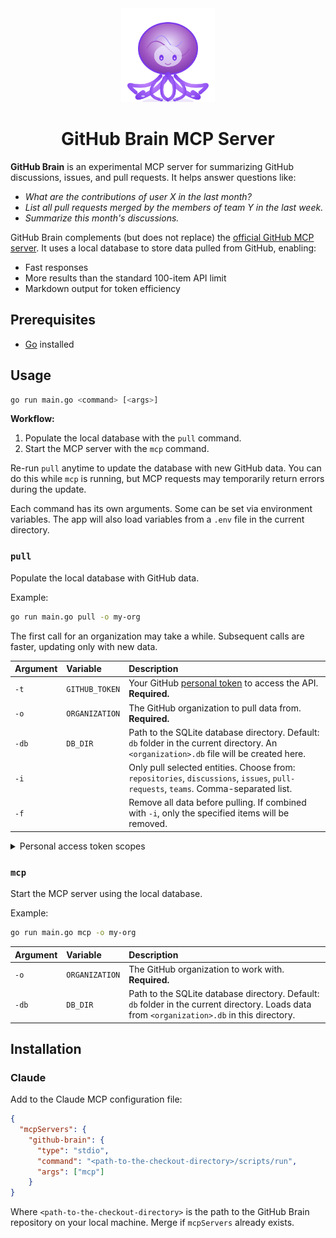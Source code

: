 <div align="center">
  <img src="logo.svg" alt="GitHub Brain Logo" width="150" height="150">
  <h1>GitHub Brain MCP Server</h1>
</div>

**GitHub Brain** is an experimental MCP server for summarizing GitHub discussions, issues, and pull requests. It helps answer questions like:

- _What are the contributions of user X in the last month?_
- _List all pull requests merged by the members of team Y in the last week._
- _Summarize this month's discussions._

GitHub Brain complements (but does not replace) the [official GitHub MCP server](https://github.com/github/github-mcp-server). It uses a local database to store data pulled from GitHub, enabling:

- Fast responses
- More results than the standard 100-item API limit
- Markdown output for token efficiency

## Prerequisites

- [Go](https://go.dev/doc/install) installed

## Usage

```sh
go run main.go <command> [<args>]
```

**Workflow:**

1. Populate the local database with the `pull` command.
2. Start the MCP server with the `mcp` command.

Re-run `pull` anytime to update the database with new GitHub data. You can do this while `mcp` is running, but MCP requests may temporarily return errors during the update.

Each command has its own arguments. Some can be set via environment variables. The app will also load variables from a `.env` file in the current directory.

### `pull`

Populate the local database with GitHub data.

Example:

```sh
go run main.go pull -o my-org
```

The first call for an organization may take a while. Subsequent calls are faster, updating only with new data.

| Argument | Variable       | Description                                                                                                                             |
| :------- | :------------- | :-------------------------------------------------------------------------------------------------------------------------------------- |
| `-t`     | `GITHUB_TOKEN` | Your GitHub [personal token](https://github.com/settings/personal-access-tokens) to access the API. **Required.**                                                                                      |
| `-o`     | `ORGANIZATION` | The GitHub organization to pull data from. **Required.**                                                                                |
| `-db`    | `DB_DIR`       | Path to the SQLite database directory. Default: `db` folder in the current directory. An `<organization>.db` file will be created here. |
| `-i`     |                | Only pull selected entities. Choose from: `repositories`, `discussions`, `issues`, `pull-requests`, `teams`. Comma-separated list.      |
| `-f`     |                | Remove all data before pulling. If combined with `-i`, only the specified items will be removed.                                        |

<details>
    <summary>Personal access token scopes</summary>

    Use the [fine-grained personal access tokens](https://github.com/settings/personal-access-tokens).

    For private organizations, the token must have the following configuration:

    - Organization permissions: Read access to members
    - Repository permissions: Read access to discussions, issues, metadata, and pull requests

    For public organizations, an empty token is sufficient, as the data is publicly accessible.

</details>

### `mcp`

Start the MCP server using the local database.

Example:

```sh
go run main.go mcp -o my-org
```

| Argument | Variable       | Description                                                                                                                                  |
| :------- | :------------- | :------------------------------------------------------------------------------------------------------------------------------------------- |
| `-o`     | `ORGANIZATION` | The GitHub organization to work with. **Required.**                                                                                          |
| `-db`    | `DB_DIR`       | Path to the SQLite database directory. Default: `db` folder in the current directory. Loads data from `<organization>.db` in this directory. |

## Installation

### Claude

Add to the Claude MCP configuration file:

```json
{
  "mcpServers": {
    "github-brain": {
      "type": "stdio",
      "command": "<path-to-the-checkout-directory>/scripts/run",
      "args": ["mcp"]
    }
}
```

Where `<path-to-the-checkout-directory>` is the path to the GitHub Brain repository on your local machine. Merge if `mcpServers` already exists.
